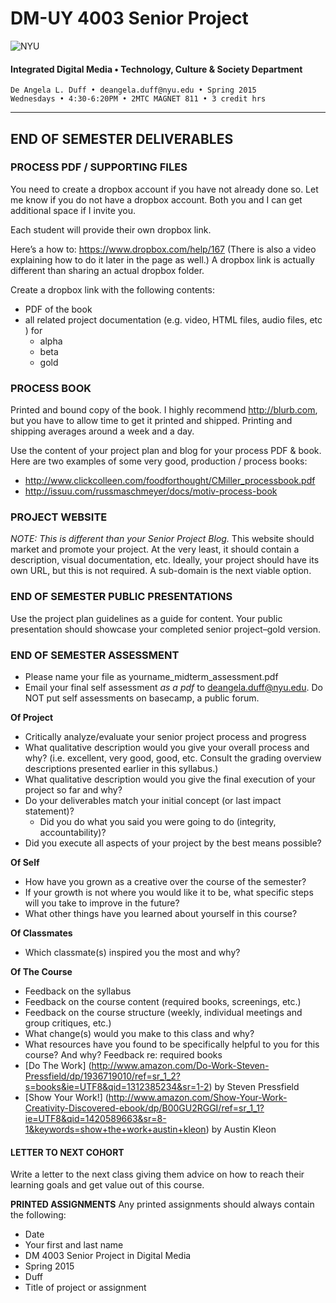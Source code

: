 # DM-UY 4003 Senior Project

![NYU](http://ws2.polishedsolid.com/de/nyu_soe_logo.png)
#### Integrated Digital Media • Technology, Culture & Society Department 

    De Angela L. Duff • deangela.duff@nyu.edu • Spring 2015
    Wednesdays • 4:30-6:20PM • 2MTC MAGNET 811 • 3 credit hrs

---

## END OF SEMESTER DELIVERABLES

### PROCESS PDF / SUPPORTING FILES 
You need to create a dropbox account if you have not already done so. Let me know if you do not have a dropbox account. Both you and I can get additional space if I invite you.

Each student will provide their own dropbox link. 

Here’s a how to: https://www.dropbox.com/help/167 (There is also a video explaining how to do it later in the page as well.) A dropbox link is actually different than sharing an actual dropbox folder.
 
Create a dropbox link with the following contents:
* PDF of the book
* all related project documentation (e.g. video, HTML files, audio files, etc ) for
  * alpha
  * beta
  * gold


### PROCESS BOOK
Printed and bound copy of the book. I highly recommend http://blurb.com, but you have to allow time to get it printed and shipped. Printing and shipping averages around a week and a day.

Use the content of your project plan and blog for your process PDF & book. Here are two examples of some very good, production / process books:
* http://www.clickcolleen.com/foodforthought/CMiller_processbook.pdf
* http://issuu.com/russmaschmeyer/docs/motiv-process-book


### PROJECT WEBSITE
*NOTE: This is different than your Senior Project Blog.*
This website should market and promote your project. At the very least, it should contain a description, visual documentation, etc. Ideally, your project should have its own URL, but this is not required. A sub-domain is the next viable option.


### END OF SEMESTER PUBLIC PRESENTATIONS
Use the project plan guidelines as a guide for content. Your public presentation should showcase your completed senior project–gold version.


### END OF SEMESTER ASSESSMENT

* Please name your file as yourname_midterm_assessment.pdf
* Email your final self assessment *as a pdf* to deangela.duff@nyu.edu. Do NOT put self assessments on basecamp, a public forum.

**Of Project**
* Critically analyze/evaluate your senior project process and progress
* What qualitative description would you give your overall process and why? (i.e. excellent, very good, good, etc. Consult the grading overview descriptions presented earlier in this syllabus.)
* What qualitative description would you give the final execution of your project so far and why?
* Do your deliverables match your initial concept (or last impact statement)?
  * Did you do what you said you were going to do (integrity, accountability)?
* Did you execute all aspects of your project by the best means possible?

**Of Self**
* How have you grown as a creative over the course of the semester?
* If your growth is not where you would like it to be, what specific steps will you take to improve in the future?
* What other things have you learned about yourself in this course?

**Of Classmates**
* Which classmate(s) inspired you the most and why? 

**Of The Course**
* Feedback on the syllabus 
* Feedback on the course content (required books, screenings, etc.)
* Feedback on the course structure (weekly, individual meetings and group critiques, etc.)
* What change(s) would you make to this class and why?
* What resources have you found to be specifically helpful to you for this course? And why?
Feedback re: required books
* [Do The Work] (http://www.amazon.com/Do-Work-Steven-Pressfield/dp/1936719010/ref=sr_1_2?s=books&ie=UTF8&qid=1312385234&sr=1-2) by Steven Pressfield
* [Show Your Work!] (http://www.amazon.com/Show-Your-Work-Creativity-Discovered-ebook/dp/B00GU2RGGI/ref=sr_1_1?ie=UTF8&qid=1420589663&sr=8-1&keywords=show+the+work+austin+kleon) by Austin Kleon


#### LETTER TO NEXT COHORT   

Write a letter to the next class giving them advice on how to reach their learning goals and get value out of this course.


**PRINTED ASSIGNMENTS**
Any printed assignments should always contain the following: 

* Date
* Your first and last name
* DM 4003 Senior Project in Digital Media
* Spring 2015
* Duff
* Title of project or assignment





